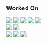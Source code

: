 ### Worked On

![](https://img.shields.io/badge/-Go-05122A?style=flat&logo=go)
![](https://img.shields.io/badge/-Php-05122A?style=flat&logo=php)
![](https://img.shields.io/badge/-Java-05122A?style=flat&logo=java)
![](https://img.shields.io/badge/-Python-05122A?style=flat&logo=python)
![](https://img.shields.io/badge/-JavaScript-05122A?style=flat&logo=javascript)  
![](https://img.shields.io/badge/-Mysql-05122A?style=flat&logo=mysql)
![](https://img.shields.io/badge/-PostgreSql-05122A?style=flat&logo=postgresql)  
![](https://img.shields.io/badge/-Docker-05122A?style=flat&logo=docker)
![](https://img.shields.io/badge/-AWS-05122A?style=flat&logo=amazon-aws)
![](https://img.shields.io/badge/-GNU/Linux-05122A?style=flat&logo=linux)


<!--
**mstgnz/mstgnz** is a ✨ _special_ ✨ repository because its `README.md` (this file) appears on your GitHub profile.

Here are some ideas to get you started:

- 🔭 I’m currently working on ...
- 🌱 I’m currently learning ...
- 👯 I’m looking to collaborate on ...
- 🤔 I’m looking for help with ...
- 💬 Ask me about ...
- 📫 How to reach me: ...
- 😄 Pronouns: ...
- ⚡ Fun fact: ...
-->
